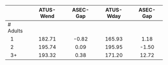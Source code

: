 
|                      |    ATUS-Wend |     ASEC-Gap |    ATUS-Wday |     ASEC-Gap |
| -------------------- | :----------: | :----------: | :----------: | :----------: |
| # Adults             |              |              |              |              |
| &nbsp;&nbsp;1        |       182.71 |        -0.82 |       165.93 |         1.18 |
| &nbsp;&nbsp;2        |       195.74 |         0.09 |       195.95 |        -1.50 |
| &nbsp;&nbsp;3+       |       193.32 |         0.38 |       171.20 |        12.72 |

